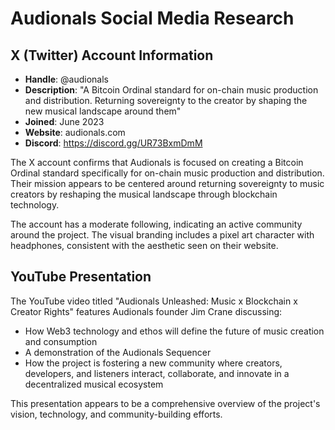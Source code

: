 # Audionals Social Media Research

## X (Twitter) Account Information

- **Handle**: @audionals
- **Description**: "A Bitcoin Ordinal standard for on-chain music production and distribution. Returning sovereignty to the creator by shaping the new musical landscape around them"
- **Joined**: June 2023
- **Website**: audionals.com
- **Discord**: https://discord.gg/UR73BxmDmM

The X account confirms that Audionals is focused on creating a Bitcoin Ordinal standard specifically for on-chain music production and distribution. Their mission appears to be centered around returning sovereignty to music creators by reshaping the musical landscape through blockchain technology.

The account has a moderate following, indicating an active community around the project. The visual branding includes a pixel art character with headphones, consistent with the aesthetic seen on their website.

## YouTube Presentation

The YouTube video titled "Audionals Unleashed: Music x Blockchain x Creator Rights" features Audionals founder Jim Crane discussing:

- How Web3 technology and ethos will define the future of music creation and consumption
- A demonstration of the Audionals Sequencer
- How the project is fostering a new community where creators, developers, and listeners interact, collaborate, and innovate in a decentralized musical ecosystem

This presentation appears to be a comprehensive overview of the project's vision, technology, and community-building efforts.
